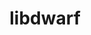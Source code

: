---
title: "libdwarf"
layout: cache
categories: [package, v0.18.1]
meta: {"versions": ["20180129"], "compilers": ["gcc@=7.5.0"], "oss": ["ubuntu18.04"], "platforms": ["linux"], "targets": ["x86_64"], "stacks": ["e4s", "root", "tutorial"], "num_specs": 2, "num_specs_by_stack": {"tutorial": 1, "root": 2, "e4s": 1}}
spec_details: [{"hash": "iv6tvhhm37lx4tuphnf5uao6jftfxlbh", "compiler": "gcc@=7.5.0", "versions": ["20180129"], "os": "ubuntu18.04", "platform": "linux", "target": "x86_64", "variants": [], "stacks": ["tutorial", "root"], "size": "-", "tarball": "https://binaries.spack.io/v0.18.1/build_cache/linux-ubuntu18.04-x86_64/gcc-7.5.0/libdwarf-20180129/linux-ubuntu18.04-x86_64-gcc-7.5.0-libdwarf-20180129-iv6tvhhm37lx4tuphnf5uao6jftfxlbh.spack"}, {"hash": "ayuu7xj4uu6l5ukeld4eyvrgonimscid", "compiler": "gcc@=7.5.0", "versions": ["20180129"], "os": "ubuntu18.04", "platform": "linux", "target": "x86_64", "variants": [], "stacks": ["root", "e4s"], "size": "-", "tarball": "https://binaries.spack.io/v0.18.1/build_cache/linux-ubuntu18.04-x86_64/gcc-7.5.0/libdwarf-20180129/linux-ubuntu18.04-x86_64-gcc-7.5.0-libdwarf-20180129-ayuu7xj4uu6l5ukeld4eyvrgonimscid.spack"}]
---